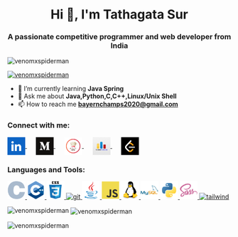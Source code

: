 <h1 align="center">Hi 👋, I'm Tathagata Sur</h1>
<h3 align="center">A passionate competitive programmer and web developer from India</h3>

<p align="left"> 
  <img src="https://komarev.com/ghpvc/?username=venomxspiderman&label=Profile%20views&color=0e75b6&style=flat" alt="venomxspiderman" /> 
</p>

<p align="left"> 
  <a href="https://github.com/ryo-ma/github-profile-trophy">
    <img src="https://github-profile-trophy.vercel.app/?username=venomxspiderman" alt="venomxspiderman" />
  </a> 
</p>

- 🌱 I’m currently learning **Java Spring**
- 💬 Ask me about **Java,Python,C,C++,Linux/Unix Shell**
- 📫 How to reach me **bayernchamps2020@gmail.com**

<h3 align="left">Connect with me:</h3>
<p align="left">
  <a href="https://linkedin.com/in/tathagata06" target="__blank" style="margin-right: 20px;">
    <img align="center" src="LD.png" alt="tathagata sur" height="40" width="40" />
  </a>
  <a href="https://medium.com/@tathagatasur" target="blank" style="margin-right: 20px;">
    <img align="center" src="Med.png" alt="@tathagatasur" height="40" width="40" />
  </a>
  <a href="https://www.codechef.com/users/logan006" target="blank" style="margin-right: 20px;">
    <img align="center" src="CC.png" alt="logan006" height="40" width="40" />
  </a>
  <a href="https://codeforces.com/profile/halfblood007" target="blank" style="margin-right: 20px;">
    <img align="center" src="CF.jpg" alt="halfblood007" height="40" width="40" />
  </a>
  <a href="https://www.leetcode.com/venomxspiderman" target="blank" style="margin-right: 20px;">
    <img align="center" src="LC.png" alt="venomxspiderman" height="40" width="40" />
  </a>
</p>

<h3 align="left">Languages and Tools:</h3>
<p align="left">
  <a href="https://www.cprogramming.com/" target="_blank" rel="noreferrer">
    <img src="https://raw.githubusercontent.com/devicons/devicon/master/icons/c/c-original.svg" alt="c" width="40" height="40"/> 
  </a>
  <a href="https://www.w3schools.com/cpp/" target="_blank" rel="noreferrer">
    <img src="https://raw.githubusercontent.com/devicons/devicon/master/icons/cplusplus/cplusplus-original.svg" alt="cplusplus" width="40" height="40"/> 
  </a>
  <a href="https://www.w3schools.com/css/" target="_blank" rel="noreferrer">
    <img src="https://raw.githubusercontent.com/devicons/devicon/master/icons/css3/css3-original-wordmark.svg" alt="css3" width="40" height="40"/> 
  </a>
  <a href="https://git-scm.com/" target="_blank" rel="noreferrer">
    <img src="https://www.vectorlogo.zone/logos/git-scm/git-scm-icon.svg" alt="git" width="40" height="40"/> 
  </a>
  <a href="https://www.java.com" target="_blank" rel="noreferrer">
    <img src="https://raw.githubusercontent.com/devicons/devicon/master/icons/java/java-original.svg" alt="java" width="40" height="40"/> 
  </a>
  <a href="https://developer.mozilla.org/en-US/docs/Web/JavaScript" target="_blank" rel="noreferrer">
    <img src="https://raw.githubusercontent.com/devicons/devicon/master/icons/javascript/javascript-original.svg" alt="javascript" width="40" height="40"/> 
  </a>
  <a href="https://www.linux.org/" target="_blank" rel="noreferrer">
    <img src="https://raw.githubusercontent.com/devicons/devicon/master/icons/linux/linux-original.svg" alt="linux" width="40" height="40"/> 
  </a>
  <a href="https://www.mysql.com/" target="_blank" rel="noreferrer">
    <img src="https://raw.githubusercontent.com/devicons/devicon/master/icons/mysql/mysql-original-wordmark.svg" alt="mysql" width="40" height="40"/> 
  </a>
  <a href="https://www.python.org" target="_blank" rel="noreferrer">
    <img src="https://raw.githubusercontent.com/devicons/devicon/master/icons/python/python-original.svg" alt="python" width="40" height="40"/> 
  </a>
  <a href="https://sass-lang.com" target="_blank" rel="noreferrer">
    <img src="https://raw.githubusercontent.com/devicons/devicon/master/icons/sass/sass-original.svg" alt="sass" width="40" height="40"/> 
  </a>
  <a href="https://tailwindcss.com/" target="_blank" rel="noreferrer">
    <img src="https://www.vectorlogo.zone/logos/tailwindcss/tailwindcss-icon.svg" alt="tailwind" width="40" height="40"/> 
  </a>
</p>

<p>
  <img align="left" src="https://github-readme-stats.vercel.app/api/top-langs?username=venomxspiderman&show_icons=true&locale=en&layout=compact" alt="venomxspiderman" />
</p>

<p>
  &nbsp;<img align="center" src="https://github-readme-stats.vercel.app/api?username=venomxspiderman&show_icons=true&locale=en" alt="venomxspiderman" />
</p>

<p>
  <img align="center" src="https://github-readme-streak-stats.herokuapp.com/?user=venomxspiderman&" alt="venomxspiderman" />
</p>
